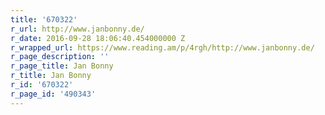 ```yaml
---
title: '670322'
r_url: http://www.janbonny.de/
r_date: 2016-09-28 18:06:40.454000000 Z
r_wrapped_url: https://www.reading.am/p/4rgh/http://www.janbonny.de/
r_page_description: ''
r_page_title: Jan Bonny
r_title: Jan Bonny
r_id: '670322'
r_page_id: '490343'
---
```


